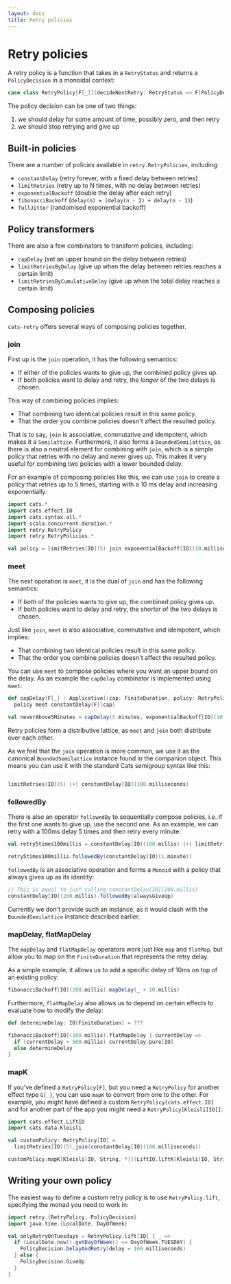 ```yaml
---
layout: docs
title: Retry policies
---
```


# Retry policies

A retry policy is a function that takes in a `RetryStatus` and returns a
`PolicyDecision` in a monoidal context:

```scala
case class RetryPolicy[F[_]](decideNextRetry: RetryStatus => F[PolicyDecision])
```

The policy decision can be one of two things:

1. we should delay for some amount of time, possibly zero, and then retry
2. we should stop retrying and give up

## Built-in policies

There are a number of policies available in `retry.RetryPolicies`, including:

* `constantDelay` (retry forever, with a fixed delay between retries)
* `limitRetries` (retry up to N times, with no delay between retries)
* `exponentialBackoff` (double the delay after each retry)
* `fibonacciBackoff` (`delay(n) = (delay(n - 2) + delay(n - 1)`)
* `fullJitter` (randomised exponential backoff)

## Policy transformers

There are also a few combinators to transform policies, including:

* `capDelay` (set an upper bound on the delay between retries)
* `limitRetriesByDelay` (give up when the delay between retries reaches a
  certain limit)
* `limitRetriesByCumulativeDelay` (give up when the total delay reaches a
  certain limit)

## Composing policies

`cats-retry` offers several ways of composing policies together.

### join

First up is the `join` operation, it has the following semantics:

* If either of the policies wants to give up, the combined policy gives up.
* If both policies want to delay and retry, the *longer* of the two delays is
  chosen.

This way of combining policies implies:

* That combining two identical policies result in this same policy.
* That the order you combine policies doesn't affect the resulted policy.

That is to say, `join` is associative, commutative and idempotent, which makes it a `Semilattice`.
Furthermore, it also forms a `BoundedSemilattice`, as there is also a neutral element for combining with `join`, which is a simple policy that retries with no delay and never gives up.
This makes it very useful for combining two policies with a lower bounded delay.

For an example of composing policies like this, we can use `join` to create a policy that retries up to 5 times, starting with a 10 ms delay and increasing
exponentially:

```scala mdoc:silent
import cats.*
import cats.effect.IO
import cats.syntax.all.*
import scala.concurrent.duration.*
import retry.RetryPolicy
import retry.RetryPolicies.*

val policy = limitRetries[IO](5) join exponentialBackoff[IO](10.milliseconds)
```

### meet

The next operation is `meet`, it is the dual of `join` and has the following semantics:

* If *both* of the policies wants to give up, the combined policy gives up.
* If both policies want to delay and retry, the *shorter* of the two delays is
  chosen.

Just like `join`, `meet` is also associative, commutative and idempotent, which implies:

* That combining two identical policies result in this same policy.
* That the order you combine policies doesn't affect the resulted policy.

You can use `meet` to compose policies where you want an upper bound on the delay.
As an example the `capDelay` combinator is implemented using `meet`:

```scala mdoc:silent
def capDelay[F[_] : Applicative](cap: FiniteDuration, policy: RetryPolicy[F]): RetryPolicy[F] =
  policy meet constantDelay[F](cap)

val neverAbove5Minutes = capDelay(5.minutes, exponentialBackoff[IO](10.milliseconds))
```

Retry policies form a distributive lattice, as `meet` and `join` both distribute over each other.

As we feel that the `join` operation is more common,
we use it as the canonical `BoundedSemilattice` instance found in the companion object.
This means you can use it with the standard Cats semigroup syntax like this:

```scala mdoc:silent

limitRetries[IO](5) |+| constantDelay[IO](100.milliseconds)
```

### followedBy

There is also an operator `followedBy` to sequentially compose policies, i.e. if the first one wants to give up, use the second one.
As an example, we can retry with a 100ms delay 5 times and then retry every minute:

```scala mdoc:silent
val retry5times100millis = constantDelay[IO](100.millis) |+| limitRetries[IO](5)

retry5times100millis.followedBy(constantDelay[IO](1.minute))
```

`followedBy` is an associative operation and forms a `Monoid` with a policy that always gives up as its identity:

```scala mdoc:silent
// This is equal to just calling constantDelay[IO](200.millis)
constantDelay[IO](200.millis).followedBy(alwaysGiveUp)
```

Currently we don't provide such an instance, as it would clash with the `BoundedSemilattice` instance described earlier.

### mapDelay, flatMapDelay

The `mapDelay` and `flatMapDelay` operators work just like `map` and `flatMap`, but allow you to map on the `FiniteDuration` that represents the retry delay.

As a simple example, it allows us to add a specific delay of 10ms on top of an existing policy:

```scala mdoc:silent
fibonacciBackoff[IO](200.millis).mapDelay(_ + 10.millis)
```

Furthermore, `flatMapDelay` also allows us to depend on certain effects to evaluate how to modify the delay:

```scala mdoc:silent
def determineDelay: IO[FiniteDuration] = ???

fibonacciBackoff[IO](200.millis).flatMapDelay { currentDelay =>
  if (currentDelay < 500.millis) currentDelay.pure[IO]
  else determineDelay
}
```

### mapK

If you've defined a `RetryPolicy[F]`, but you need a `RetryPolicy` for another effect type `G[_]`, you can use `mapK` to convert from one to the other.
For example, you might have defined a custom `RetryPolicy[cats.effect.IO]` and for another part of the app you might need a `RetryPolicy[Kleisli[IO]]`:

```scala mdoc:silent
import cats.effect.LiftIO
import cats.data.Kleisli

val customPolicy: RetryPolicy[IO] = 
  limitRetries[IO](5).join(constantDelay[IO](100.milliseconds))

customPolicy.mapK[Kleisli[IO, String, *]](LiftIO.liftK[Kleisli[IO, String, *]])
```


## Writing your own policy

The easiest way to define a custom retry policy is to use `RetryPolicy.lift`,
specifying the monad you need to work in:

```scala mdoc:silent
import retry.{RetryPolicy, PolicyDecision}
import java.time.{LocalDate, DayOfWeek}

val onlyRetryOnTuesdays = RetryPolicy.lift[IO] { _ =>
  if (LocalDate.now().getDayOfWeek() == DayOfWeek.TUESDAY) {
    PolicyDecision.DelayAndRetry(delay = 100.milliseconds)
  } else {
    PolicyDecision.GiveUp
  }
}
```
